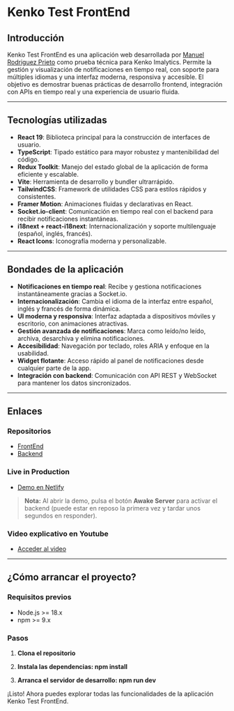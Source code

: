 # Kenko Test FrontEnd

## Introducción

Kenko Test FrontEnd es una aplicación web desarrollada por [Manuel Rodriguez Prieto](https://github.com/greluma) como prueba técnica para Kenko Imalytics. Permite la gestión y visualización de notificaciones en tiempo real, con soporte para múltiples idiomas y una interfaz moderna, responsiva y accesible. El objetivo es demostrar buenas prácticas de desarrollo frontend, integración con APIs en tiempo real y una experiencia de usuario fluida.

---

## Tecnologías utilizadas

- **React 19**: Biblioteca principal para la construcción de interfaces de usuario.
- **TypeScript**: Tipado estático para mayor robustez y mantenibilidad del código.
- **Redux Toolkit**: Manejo del estado global de la aplicación de forma eficiente y escalable.
- **Vite**: Herramienta de desarrollo y bundler ultrarrápido.
- **TailwindCSS**: Framework de utilidades CSS para estilos rápidos y consistentes.
- **Framer Motion**: Animaciones fluidas y declarativas en React.
- **Socket.io-client**: Comunicación en tiempo real con el backend para recibir notificaciones instantáneas.
- **i18next + react-i18next**: Internacionalización y soporte multilenguaje (español, inglés, francés).
- **React Icons**: Iconografía moderna y personalizable.

---

## Bondades de la aplicación

- **Notificaciones en tiempo real**: Recibe y gestiona notificaciones instantáneamente gracias a Socket.io.
- **Internacionalización**: Cambia el idioma de la interfaz entre español, inglés y francés de forma dinámica.
- **UI moderna y responsiva**: Interfaz adaptada a dispositivos móviles y escritorio, con animaciones atractivas.
- **Gestión avanzada de notificaciones**: Marca como leído/no leído, archiva, desarchiva y elimina notificaciones.
- **Accesibilidad**: Navegación por teclado, roles ARIA y enfoque en la usabilidad.
- **Widget flotante**: Acceso rápido al panel de notificaciones desde cualquier parte de la app.
- **Integración con backend**: Comunicación con API REST y WebSocket para mantener los datos sincronizados.

---

## Enlaces

### Repositorios

- [FrontEnd](https://github.com/greluma/kenko-test)
- [Backend](https://github.com/greluma/kenko-back)

### Live in Production

- [Demo en Netlify](https://kenko-test-front.netlify.app/)

> **Nota:** Al abrir la demo, pulsa el botón **Awake Server** para activar el backend (puede estar en reposo la primera vez y tardar unos segundos en responder).

### Video explicativo en Youtube

- [Acceder al video](https://youtu.be/Ifwaz7X9f8k?si=Duiwl-lnJiDog2jy)

---

## ¿Cómo arrancar el proyecto?

### Requisitos previos

- Node.js >= 18.x
- npm >= 9.x

### Pasos

1. **Clona el repositorio**

2. **Instala las dependencias: npm install**

3. **Arranca el servidor de desarrollo: npm run dev**

¡Listo! Ahora puedes explorar todas las funcionalidades de la aplicación Kenko Test FrontEnd.
